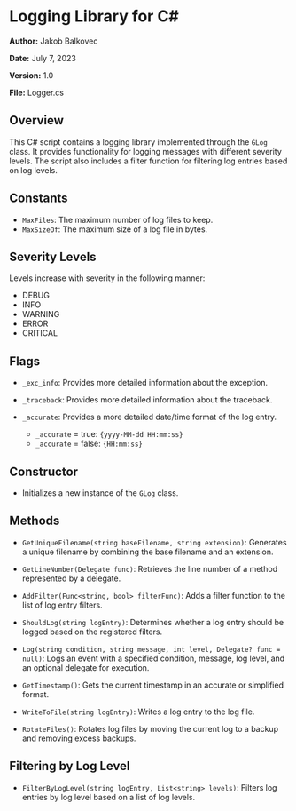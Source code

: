 # Logging Library for C#

**Author:** Jakob Balkovec

**Date:** July 7, 2023

**Version:** 1.0

**File:** Logger.cs

## Overview

This C# script contains a logging library implemented through the `GLog` class. It provides functionality for logging messages with different severity levels. The script also includes a filter function for filtering log entries based on log levels.

## Constants

- `MaxFiles`: The maximum number of log files to keep.
- `MaxSizeOf`: The maximum size of a log file in bytes.

## Severity Levels

Levels increase with severity in the following manner:

- DEBUG
- INFO
- WARNING
- ERROR
- CRITICAL

## Flags

- `_exc_info`: Provides more detailed information about the exception.
- `_traceback`: Provides more detailed information about the traceback.
- `_accurate`: Provides a more detailed date/time format of the log entry.

   - `_accurate` = true: `{yyyy-MM-dd HH:mm:ss}`
   - `_accurate` = false: `{HH:mm:ss}`

## Constructor

- Initializes a new instance of the `GLog` class.

## Methods

- `GetUniqueFilename(string baseFilename, string extension)`: Generates a unique filename by combining the base filename and an extension.

- `GetLineNumber(Delegate func)`: Retrieves the line number of a method represented by a delegate.

- `AddFilter(Func<string, bool> filterFunc)`: Adds a filter function to the list of log entry filters.

- `ShouldLog(string logEntry)`: Determines whether a log entry should be logged based on the registered filters.

- `Log(string condition, string message, int level, Delegate? func = null)`: Logs an event with a specified condition, message, log level, and an optional delegate for execution.

- `GetTimestamp()`: Gets the current timestamp in an accurate or simplified format.

- `WriteToFile(string logEntry)`: Writes a log entry to the log file.

- `RotateFiles()`: Rotates log files by moving the current log to a backup and removing excess backups.

## Filtering by Log Level

- `FilterByLogLevel(string logEntry, List<string> levels)`: Filters log entries by log level based on a list of log levels.

